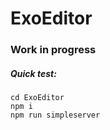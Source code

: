 # ExoEditor
### Work in progress

  

##### Quick test:
```
cd ExoEditor
npm i
npm run simpleserver
```

